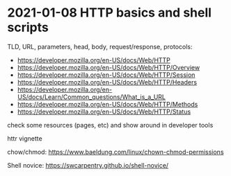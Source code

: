 # 2021-01-08 HTTP basics and shell scripts

TLD, URL, parameters, head, body, request/response, protocols:

- https://developer.mozilla.org/en-US/docs/Web/HTTP
- https://developer.mozilla.org/en-US/docs/Web/HTTP/Overview
- https://developer.mozilla.org/en-US/docs/Web/HTTP/Session
- https://developer.mozilla.org/en-US/docs/Web/HTTP/Headers
- https://developer.mozilla.org/en-US/docs/Learn/Common_questions/What_is_a_URL
- https://developer.mozilla.org/en-US/docs/Web/HTTP/Methods
- https://developer.mozilla.org/en-US/docs/Web/HTTP/Status

check some resources (pages, etc) and show around in developer tools

httr vignette

chow/chmod: https://www.baeldung.com/linux/chown-chmod-permissions

Shell novice: https://swcarpentry.github.io/shell-novice/
